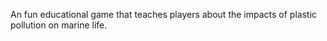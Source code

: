 An fun educational game that teaches players about the impacts of plastic pollution on marine life.
